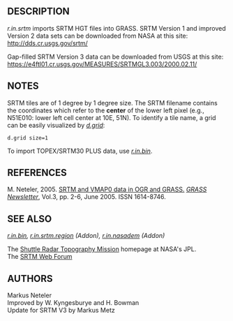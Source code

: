 ## DESCRIPTION

*r.in.srtm* imports SRTM HGT files into GRASS. SRTM Version 1 and
improved Version 2 data sets can be downloaded from NASA at this site:\
<http://dds.cr.usgs.gov/srtm/>

Gap-filled SRTM Version 3 data can be downloaded from USGS at this
site:\
<https://e4ftl01.cr.usgs.gov/MEASURES/SRTMGL3.003/2000.02.11/>

## NOTES

SRTM tiles are of 1 degree by 1 degree size. The SRTM filename contains
the coordinates which refer to the **center** of the lower left pixel
(e.g., N51E010: lower left cell center at 10E, 51N). To identify a tile
name, a grid can be easily visualized by *[d.grid](d.grid.html)*:

```
d.grid size=1
```

To import TOPEX/SRTM30 PLUS data, use *[r.in.bin](r.in.bin.html)*.

## REFERENCES

M. Neteler, 2005. [SRTM and VMAP0 data in OGR and
GRASS.](https://grass.osgeo.org/newsletter/GRASSNews_vol3.pdf) *[GRASS
Newsletter](https://grass.osgeo.org/newsletter/)*, Vol.3, pp. 2-6, June
2005. ISSN 1614-8746.

## SEE ALSO

*[r.in.bin](r.in.bin.html),
[r.in.srtm.region](https://grass.osgeo.org/grass8/manuals/addons/r.in.srtm.region.html)
(Addon),
[r.in.nasadem](https://grass.osgeo.org/grass8/manuals/addons/r.in.nasadem.html)
(Addon)*

The [Shuttle Radar Topography Mission](http://www2.jpl.nasa.gov/srtm/)
homepage at NASA\'s JPL.\
The [SRTM Web Forum](http://pub7.bravenet.com/forum/537683448/)

## AUTHORS

Markus Neteler\
Improved by W. Kyngesburye and H. Bowman\
Update for SRTM V3 by Markus Metz
